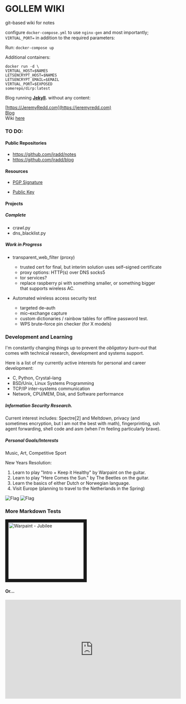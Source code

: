 # GOLLEM WIKI
git–based wiki for notes

configure `docker-compose.yml` to use `nginx-gen` and most importantly; 
`VIRTUAL_PORT=` in addition to the required parameters:

Run:
`docker-compose up`

Additional containers:

```
docker run -d \
VIRTUAL_HOST=$NAMES
LETSENCRYPT_HOST=$NAMES
LETSENCRYPT_EMAIL=$EMAIL
VIRTUAL_PORT=$EXPOSED
somerepo/dirp:latest
```


Blog running **[Jekyll](https://jekyllrb.com/docs/home/ "Blog–aware, static site–generator.").** without
any content:

[https://JeremyRedd.com](https://jeremyredd.com)  
[Blog](https://blog.jeremyredd.com)  
Wiki [here](https://wiki.jeremyredd.com)  

### TO DO:  

#### Public Repositories  
* https://github.com/jradd/notes  
* https://github.com/jradd/blog

#### Resources  

* [PGP Signature](https://jeremyredd.com/jredd_pgp_sig)  

* [Public Key](https://jeremyredd.com/jredd_key.pub)  

#### Projects  


##### Complete  

* crawl.py  
* dns_blacklist.py

##### Work in Progress  

* transparent_web_filter (proxy)
  - trusted cert for final, but interim solution uses self–signed certificate
  - proxy options: HTTP(s) over DNS socks5
  - tor services?
  - replace raspberry pi with something smaller, or something bigger that supports wireless AC.

* Automated wireless access security test
  - targeted de–auth
  - mic–exchange capture
  - custom dictionaries / rainbow tables for offline password test.
  - WPS brute–force pin checker (for X models)

### Development and Learning  

I'm constantly changing things up to prevent the _obligatory burn–out_ that comes with technical 
research, development and systems support.

Here is a list of my currently active interests for personal and career development:  

- C, Python, Crystal–lang
- BSD/Unix, Linux Systems Programming
- TCP/IP inter–systems communication
- Network, CPU/MEM, Disk, and Software performance

##### Information Security Research.   

Current interest includes: Spectre[2] and Meltdown, privacy (and sometimes encryption, but I am not the best with math), 
fingerprinting, ssh agent forwarding, shell code and asm (when I'm feeling particularly brave).


##### Personal Goals/Interests
Music, Art, Competitive Sport

New Years Resolution:
1. Learn to play "Intro + Keep it Healthy" by Warpaint on the guitar.
2. Learn to play "Here Comes the Sun." by The Beetles on the guitar.
3. Learn the basics of either Dutch or Norwegian language.
4. Visit Europe (planning to travel to the Netherlands in the Spring)

![Flag](https://upload.wikimedia.org/wikipedia/commons/2/20/Flag_of_the_Netherlands.svg)
![Flag](https://upload.wikimedia.org/wikipedia/commons/d/d9/Flag_of_Norway.svg)

### More Markdown Tests
<a href="http://www.youtube.com/watch?feature=player_embedded&v=lJOhdseSxoY
" target="_blank"><img src="http://img.youtube.com/vi/lJOhdseSxoY/0.jpg" 
alt="Warpaint - Jubilee" width="240" height="180" border="10" /></a>

#### Or…  

<iframe width="560" height="315" src="https://www.youtube.com/embed/lJOhdseSxoY" frameborder="0" allow="autoplay; encrypted-media" allowfullscreen></iframe>




